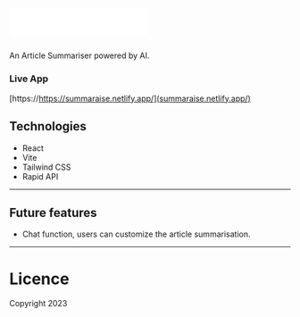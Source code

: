 # <img src="https://github.com/AlbertStoykov/SummarAIse/blob/main/src/assets/logo.svg" alt="Logo" style="width: 250px; height: auto;">

An Article Summariser powered by AI.

### Live App

[https://https://summaraise.netlify.app/](summaraise.netlify.app/)

## Technologies

- React
- Vite
- Tailwind CSS
- Rapid API

---

## Future features

- Chat function, users can customize the article summarisation.

---

# Licence

Copyright 2023
